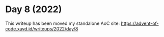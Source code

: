 # Day 8 (2022)

This writeup has been moved my standalone AoC site: https://advent-of-code.xavd.id/writeups/2022/day/8

